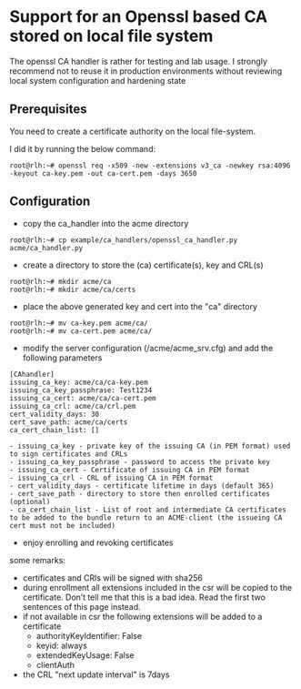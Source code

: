 # Support for an Openssl based CA stored on local file system
The openssl CA handler is rather for testing and lab usage. I strongly recommend not to reuse it in production environments without reviewing local system configuration and hardening state

## Prerequisites
You need to create a certificate authority on the local file-system.

I did it by running the below command:
```
root@rlh:~# openssl req -x509 -new -extensions v3_ca -newkey rsa:4096 -keyout ca-key.pem -out ca-cert.pem -days 3650
```

## Configuration
 - copy the ca_handler into the acme directory
```
root@rlh:~# cp example/ca_handlers/openssl_ca_handler.py acme/ca_handler.py
```
 - create a directory to store the (ca) certificate(s), key and CRL(s)
```
root@rlh:~# mkdir acme/ca
root@rlh:~# mkdir acme/ca/certs
```
 - place the above generated key and cert into the "ca" directory
```
root@rlh:~# mv ca-key.pem acme/ca/
root@rlh:~# mv ca-cert.pem acme/ca/
```

 - modify the server configuration (/acme/acme_srv.cfg) and add the following parameters
```
[CAhandler]
issuing_ca_key: acme/ca/ca-key.pem
issuing_ca_key_passphrase: Test1234
issuing_ca_cert: acme/ca/ca-cert.pem
issuing_ca_crl: acme/ca/crl.pem
cert_validity_days: 30
cert_save_path: acme/ca/certs
ca_cert_chain_list: []
```
    - issuing_ca_key - private key of the issuing CA (in PEM format) used to sign certificates and CRLs
    - issuing_ca_key_passphrase - password to access the private key
    - issuing_ca_cert - Certificate of issuing CA in PEM format
    - issuing_ca_crl - CRL of issuing CA in PEM format
    - cert_validity_days - certificate lifetime in days (default 365)
    - cert_save_path - directory to store then enrolled certificates (optional)
    - ca_cert_chain_list - List of root and intermediate CA certificates to be added to the bundle return to an ACME-client (the issueing CA cert must not be included)

 - enjoy enrolling and revoking certificates

some remarks:
 - certificates and CRls will be signed with sha256
 - during enrollment all extensions included in the csr will be copied to the certificate. Don’t tell me that this is a bad idea. Read the first two sentences of this page instead.
 - if not available in csr the following extensions will be added to a certificate
    - authorityKeyIdentifier: False
    - keyid: always
    - extendedKeyUsage: False
    - clientAuth
 - the CRL "next update interval" is 7days
